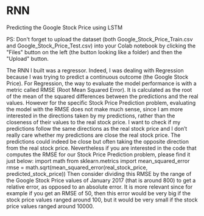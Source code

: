 # RNN
Predicting the Google Stock Price using LSTM

PS: Don't forget to upload the dataset (both Google_Stock_Price_Train.csv and Google_Stock_Price_Test.csv) into your Colab notebook by clicking the "Files" button on the left (the button looking like a folder) and then the "Upload" button.

The RNN I built was a regressor. Indeed, I was dealing with Regression because I was trying to predict a continuous outcome (the Google Stock Price). For Regression, the way to evaluate the model performance is with a metric called RMSE (Root Mean Squared Error). It is calculated as the root of the mean of the squared differences between the predictions and the real values.
However for the specific Stock Price Prediction problem, evaluating the model with the RMSE does not make much sense, since I am more interested in the directions taken by my predictions, rather than the closeness of their values to the real stock price. I want to check if my predictions follow the same directions as the real stock price and I don’t really care whether my predictions are close the real stock price. The predictions could indeed be close but often taking the opposite direction from the real stock price.
Nevertheless if you are interested in the code that computes the RMSE for our Stock Price Prediction problem, please find it just below:
     import math
     from sklearn.metrics import mean_squared_error
     rmse = math.sqrt(mean_squared_error(real_stock_price, predicted_stock_price))
Then consider dividing this RMSE by the range of the Google Stock Price values of January 2017 (that is around 800) to get a relative error, as opposed to an absolute error. It is more relevant since for example if you get an RMSE of 50, then this error would be very big if the stock price values ranged around 100, but it would be very small if the stock price values ranged around 10000.
